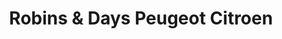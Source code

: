 ---
title: "Robins & Days Peugeot Citroen"
url: /newport/robins-and-days-peugeot-citroen/
shop: car
---